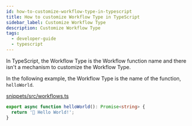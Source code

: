 ```yaml
---
id: how-to-customize-workflow-type-in-typescript
title: How to customize Workflow Type in TypeScript
sidebar_label: Customize Workflow Type
description: Customize Workflow Type
tags:
  - developer-guide
  - typescript
---
```


In TypeScript, the Workflow Type is the Workflow function name and there isn't a mechanism to customize the Workflow Type.

In the following example, the Workflow Type is the name of the function, `helloWorld`.

<!--SNIPSTART typescript-workflow-type -->

[snippets/src/workflows.ts](https://github.com/temporalio/samples-typescript/blob/master/snippets/src/workflows.ts)

```ts
export async function helloWorld(): Promise<string> {
  return '👋 Hello World!';
}
```

<!--SNIPEND-->
